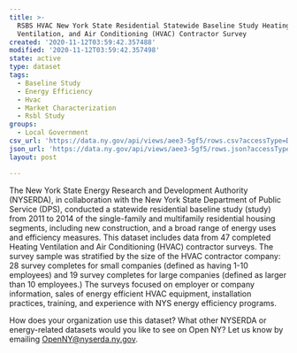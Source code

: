 ```yaml
---
title: >-
  RSBS HVAC New York State Residential Statewide Baseline Study Heating,
  Ventilation, and Air Conditioning (HVAC) Contractor Survey
created: '2020-11-12T03:59:42.357488'
modified: '2020-11-12T03:59:42.357498'
state: active
type: dataset
tags:
  - Baseline Study
  - Energy Efficiency
  - Hvac
  - Market Characterization
  - Rsbl Study
groups:
  - Local Government
csv_url: 'https://data.ny.gov/api/views/aee3-5gf5/rows.csv?accessType=DOWNLOAD'
json_url: 'https://data.ny.gov/api/views/aee3-5gf5/rows.json?accessType=DOWNLOAD'
layout: post

---
```

The New York State Energy Research and Development Authority (NYSERDA), in collaboration with the New York State Department of Public Service (DPS), conducted a statewide residential baseline study (study) from 2011 to 2014 of the single-family and multifamily residential housing segments, including new construction, and a broad range of energy uses and efficiency measures. This dataset includes data from 47 completed Heating Ventilation and Air Conditioning (HVAC) contractor surveys. The survey sample was stratified by the size of the HVAC contractor company: 28 survey completes for small companies (defined as having 1-10 employees) and 19 survey completes for large companies (defined as larger than 10 employees.) The surveys focused on employer or company information, sales of energy efficient HVAC equipment, installation practices, training, and experience with NYS energy efficiency programs.

How does your organization use this dataset? What other NYSERDA or energy-related datasets would you like to see on Open NY? Let us know by emailing OpenNY@nyserda.ny.gov.
